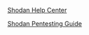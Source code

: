 
[Shodan Help Center](https://help.shodan.io/)

[Shodan Pentesting Guide](https://community.turgensec.com/shodan-pentesting-guide)
